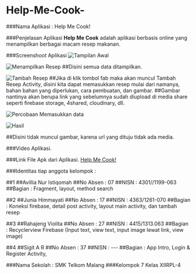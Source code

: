 # Help-Me-Cook-
###Nama Aplikasi : Help Me Cook!

###Penjelasan Aplikasi
**Help Me Cook** adalah aplikasi berbasis online yang menampilkan berbagai macam resep makanan.

###Screenshoot Aplikasi
![Tampilan Awal](https://cloud.githubusercontent.com/assets/22524037/20860755/7d0487ca-b9b2-11e6-9820-dc8e54e1a05a.jpeg)

![Menampilkan Resep](https://cloud.githubusercontent.com/assets/22524037/20860752/7ccff51e-b9b2-11e6-92c6-7c6e6bc72614.jpeg)
##Disini semua data ditampilkan.

![Tambah Resep](https://cloud.githubusercontent.com/assets/22524037/20860751/7c9f4d1a-b9b2-11e6-9795-1e9f7c4a27c5.jpeg)
##Jika di klik tombol fab maka akan muncul Tambah Resep Activity, disini kita dapat memasukkan resep mulai dari namanya, bahan bahan yang diperlukan, cara pembuatan, dan gambar.
##Gambar nantinya akan berupa link yang sebelumnya sudah diupload di media share seperti firebase storage, 4shared, cloudinary, dll.


![Percobaan Memasukkan data](https://cloud.githubusercontent.com/assets/22524037/20860754/7d02e6fe-b9b2-11e6-8d27-eb15b028a931.jpeg)

![Hasil](https://cloud.githubusercontent.com/assets/22524037/20860753/7cd6a7ce-b9b2-11e6-89b8-d4f76e576665.jpeg)

##Disini tidak muncul gambar, karena url yang dituju tidak ada media.


###Video Aplikasi.

###Link File Apk dari Aplikasi.
[Help Me Cook!](https://drive.google.com/open?id=0B0pMWDdfL3KVb2prNUxoZWhHUEU)

###Identitas tiap anggota kelompok :

##1
##Avillia Nur Istiqomah
##No Absen : 07
##NISN     : 4301//1199-063
##Bagian   : Fragment, layout, method search

##2
##Junia Himmayati
##No Absen : 17
##NISN     : 4363/1261-070
##Bagian   : Koneksi firebase, detail post activity, layout main activity, dan tambah resep

##3
##Rahajeng Violita
##No Absen : 27
##NISN     : 4415/1313.063
##Bagian   : Recyclerview Firebase (Input text, view text, input image lewat link, view image)

##4
##Sigit A R
##No Absen : 37
##NISN     : ---
##Bagian   : App Intro, Login & Register Activity, 



###Nama Sekolah : SMK Telkom Malang
###Kelompok 7 Kelas XIIRPL-4 



